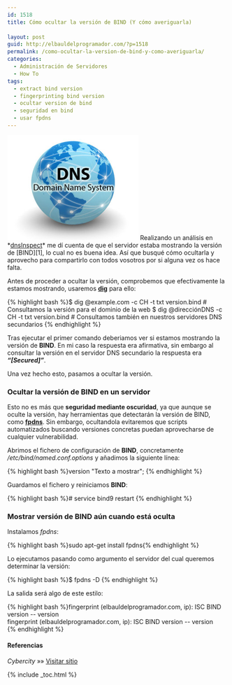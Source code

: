 ```yaml
---
id: 1518
title: Cómo ocultar la versión de BIND (Y cómo averiguarla)

layout: post
guid: http://elbauldelprogramador.com/?p=1518
permalink: /como-ocultar-la-version-de-bind-y-como-averiguarla/
categories:
  - Administración de Servidores
  - How To
tags:
  - extract bind version
  - fingerprinting bind version
  - ocultar version de bind
  - seguridad en bind
  - usar fpdns
---
```

<img src="/images/2013/04/dns-300x240.jpg" alt="Cómo ocultar la versión de BIND (Y como averiguarla)" width="300" height="240" class="thumbnail alignleft size-medium wp-image-1533" />  
Realizando un análisis en *<a href="http://www.dnsinspect.com" target="_blank">dnsInspect</a>* me dí cuenta de que el servidor estaba mostrando la versión de [BIND][1], lo cual no es buena idea. Así que busqué cómo ocultarla y aprovecho para compartirlo con todos vosotros por si alguna vez os hace falta.

Antes de proceder a ocultar la versión, comprobemos que efectivamente la estamos mostrando, usaremos **[dig][2]** para ello:  
  
<!--more-->

{% highlight bash %}$ dig @example.com -c CH -t txt version.bind # Consultamos la versión para el dominio de la web
$ dig @direcciónDNS -c CH -t txt version.bind # Consultamos también en nuestros servidores DNS secundarios
{% endhighlight %}

Tras ejecutar el primer comando deberiamos ver si estamos mostrando la versión de **BIND**. En mi caso la respuesta era afirmativa, sin embargo al consultar la versión en el servidor DNS secundario la respuesta era ***&#8220;[Secured]&#8221;***.

Una vez hecho esto, pasamos a ocultar la versión.

### Ocultar la versión de BIND en un servidor

Esto no es más que **seguridad mediante oscuridad**, ya que aunque se oculte la versión, hay herramientas que detectarán la versión de BIND, como **<a href="http://www.cyberciti.biz/tips/howto-remotely-determine-dns-server-version.html" target="_blank">fpdns</a>**. Sin embargo, ocultandola evitaremos que scripts automatizados buscando versiones concretas puedan aprovecharse de cualquier vulnerabilidad.

Abrimos el fichero de configuración de **BIND**, concretamente */etc/bind/named.conf.options* y añadimos la siguiente línea:

{% highlight bash %}version "Texto a mostrar"; {% endhighlight %}

Guardamos el fichero y reiniciamos **BIND**:

{% highlight bash %}# service bind9 restart
{% endhighlight %}

### Mostrar versión de BIND aún cuando está oculta

Instalamos *fpdns*:

{% highlight bash %}sudo apt-get install fpdns{% endhighlight %}

Lo ejecutamos pasando como argumento el servidor del cual queremos determinar la versión:

{% highlight bash %}$ fpdns -D <dominio>{% endhighlight %}

La salida será algo de este estilo:

{% highlight bash %}fingerprint (elbauldelprogramador.com, ip): ISC BIND version -- version  
fingerprint (elbauldelprogramador.com, ip): ISC BIND version -- version  
{% endhighlight %}

#### Referencias

*Cybercity* »» <a href="http://www.cyberciti.biz/faq/hide-bind9-dns-sever-version/" target="_blank">Visitar sitio</a> 



 [1]: /articulos/como-configurar-un-servidor-dns/
 [2]: /opensource/dig-chuleta-basica-de-comandos/ "Dig – Chuleta básica de comandos"

{% include _toc.html %}
